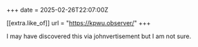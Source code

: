 +++
date = 2025-02-26T22:07:00Z

[[extra.like_of]]
url = "https://kpwu.observer/"
+++

I may have discovered this via johnvertisement but I am not sure.
<!-- more -->
